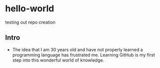 # hello-world
testing out repo creation

## Intro
- The idea that I am 30 years old and have not properly learned a programming language has frustrated me. Learning GitHub is my first step into this wonderful world of knowledge.
